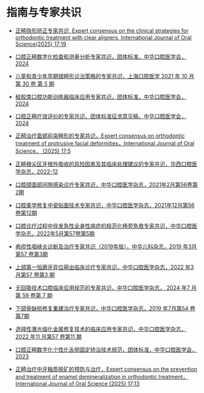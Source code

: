 # 指南与专家共识
* [正畸隐形矫正专家共识, Expert consensus on the clinical strategies for orthodontic
treatment with clear aligners, International Journal of Oral Science(2025) 17:19](../../assets/pdf/正畸隐形矫正专家共识.pdf)

* [口腔正畸数字化检查和测量分析专家共识，团体标准，中华口腔医学会，2024](../../assets/pdf/口腔正畸数字化检查和测量分析专家共识.pdf)

* [儿童和青少年早期错畸形诊治策略的专家共识，上海口腔医学 2021 年 10 月 第 30 卷 第 5 期](../../assets/pdf/儿童和青少年早期错畸形诊治策略的专家共识.pdf)

* [硅胶类口腔功能训练器临床应用专家共识，团体标准，中华口腔医学会，2024](../../assets/pdf/硅胶类口腔功能训练器临床应用专家共识.pdf)

* [口腔正畸疗效评价的专家共识，团体标准征求意见稿，中华口腔医学会，2024](../../assets/pdf/团体标准的征求意见稿-口腔正畸疗效评价的专家共识.pdf)

* [正畸治疗面部前突畸形的专家共识，Expert consensus on orthodontic treatment of protrusive facial
deformities，International Journal of Oral Science， (2025) 17:5](../../assets/pdf/刘月华-正畸治疗面部前突畸形的专家共识.pdf)

* [正畸根尖区牙根外吸收的风险因素及其临床处理建议的专家共识，华西口腔医学杂志，2022-12](../../assets/pdf/正畸根尖区牙根外吸收的风险因素及其临床处理建议的专家共识.pdf)

* [口腔颌面部间隙感染诊疗专家共识，中华口腔医学杂志，2021年2月第56卷第2期](../../assets/pdf/口腔颌面部间隙感染诊疗专家共识.pdf)

* [口腔美学修复中瓷贴面技术专家共识，中华口腔医学杂志，2021年12月第56卷第12期](../../assets/pdf/口腔美学修复中瓷贴面技术专家共识.pdf)

* [口腔诊疗过程中伴发急性全身性病症的规范化椅旁急救专家共识，中华口腔医学杂志，2022年5月第57卷第5期](../../assets/pdf/口腔诊疗过程中伴发急性全身性病症的规范化椅旁急救专家共识.pdf)

* [疱疹性咽峡炎诊断及治疗专家共识（2019年版），中华儿科杂志，2019 年3月第57 卷第3期](../../assets/pdf/疱疹性咽峡炎诊断及治疗专家共识（2019年版）.pdf)

* [上颌第一恒磨牙异位萌出临床诊疗专家共识，中华口腔医学杂志，2022 年3 月第57 卷第3 期](../../assets/pdf/上颌第一恒磨牙异位萌出临床诊疗专家共识.pdf)

* [无回吸技术口腔临床应用规范的专家共识，中华口腔医学杂志， 2024 年7 月第 59 卷第 7 期](../../assets/pdf/无回吸技术口腔临床应用规范的专家共识.pdf)


* [下颌骨缺损修复重建治疗专家共识，中华口腔医学杂志，2019 年7月第54 卷第7期](../../assets/pdf/下颌骨缺损修复重建治疗专家共识.pdf)

* [选择性激光熔化金属修复技术的临床应用专家共识，中华口腔医学杂志，2022 年11 月第57 卷第11 期](../../assets/pdf/选择性激光熔化金属修复技术的临床应用专家共识.pdf)

* [口腔正畸数字化个性化舌侧固定矫治技术规范，团体标准，中华口腔医学会，2023](../../assets/pdf/TCHSA-016-2023-口腔正畸数字化个性化舌侧固定矫治技术规范.pdf)

* [正畸治疗中牙釉质脱矿的预防与治疗，Expert consensus on the prevention and treatment of enamel
demineralization in orthodontic treatment，International Journal of Oral Science (2025) 17:13](../../assets/pdf/正畸治疗中牙釉质脱矿的预防与治疗.pdf)

